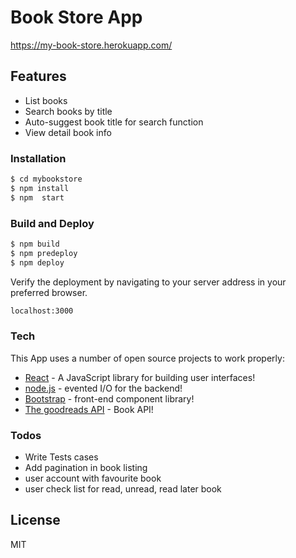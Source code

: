 # Book Store App
https://my-book-store.herokuapp.com/

## Features

* List books
* Search books by title
* Auto-suggest book title for search function
* View detail book info

### Installation
```sh
$ cd mybookstore
$ npm install 
$ npm  start
```
### Build and Deploy
```sh
$ npm build
$ npm predeploy 
$ npm deploy
```
Verify the deployment by navigating to your server address in your preferred browser.
```sh
localhost:3000
```

### Tech

This App uses a number of open source projects to work properly:

* [React] - A JavaScript library for building user interfaces!
* [node.js] - evented I/O for the backend!
* [Bootstrap] - front-end component library!
* [The goodreads API] - Book API!



### Todos

 - Write Tests cases
 - Add pagination in book listing
 - user account with favourite book
 - user check list for read, unread, read later book

License
----

MIT

 [React]: <http://facebook.github.io/react/index.html>
 [node.js]: <http://nodejs.org>
 [Bootstrap]: <https://getbootstrap.com/>
 [The goodreads API]: <https://www.goodreads.com/api/> 
